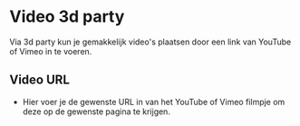 # Video 3d party

Via 3d party kun je gemakkelijk video's plaatsen door een link van YouTube of Vimeo in te voeren.

## Video URL

* Hier voer je de gewenste URL in van het YouTube of Vimeo filmpje om deze op de gewenste pagina te krijgen.
